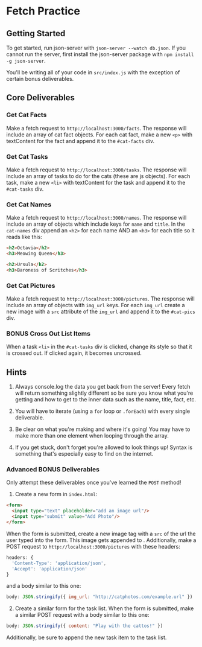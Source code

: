 # Fetch Practice

## Getting Started

To get started, run json-server with `json-server --watch db.json`. If you cannot run the server, first install the json-server package with `npm install -g json-server`.

You'll be writing all of your code in `src/index.js` with the exception of certain bonus deliverables.

## Core Deliverables

### Get Cat Facts

Make a fetch request to `http://localhost:3000/facts`. The response will include an array of cat fact objects. For each cat fact, make a new `<p>` with textContent for the fact and append it to the `#cat-facts` div.

### Get Cat Tasks

Make a fetch request to `http://localhost:3000/tasks`. The response will include an array of tasks to do for the cats (these are js objects). For each task, make a new `<li>` with textContent for the task and append it to the `#cat-tasks` div.

### Get Cat Names

Make a fetch request to `http://localhost:3000/names`. The response will include an array of objects which include keys for `name` and `title`. In the `cat-names` div append an `<h2>` for each name AND an `<h3>` for each title so it reads like this:

```html
<h2>Octavia</h2>
<h3>Meowing Queen</h3>

<h2>Ursula</h2>
<h3>Baroness of Scritches</h3>
```

### Get Cat Pictures

Make a fetch request to `http://localhost:3000/pictures`. The response will include an array of objects with `img_url` keys. For each `img_url` create a new image with a `src` attribute of the `img_url` and append it to the `#cat-pics` div.

### BONUS Cross Out List Items

When a task `<li>` in the `#cat-tasks` div is clicked, change its style so that it is crossed out. If clicked again, it becomes uncrossed.

## Hints

1. Always console.log the data you get back from the server! Every fetch will return something slightly different so be sure you know what you're getting and how to get to the inner data such as the name, title, fact, etc.

2. You will have to iterate (using a `for` loop or `.forEach`) with every single deliverable.

3. Be clear on what you're making and where it's going! You may have to make more than one element when looping through the array.

4. If you get stuck, don't forget you're allowed to look things up! Syntax is something that's especially easy to find on the internet.

### Advanced BONUS Deliverables

Only attempt these deliverables once you've learned the `POST` method!

1. Create a new form in `index.html`:

```html
<form>
  <input type="text" placeholder="add an image url"/>
  <input type="submit" value="Add Photo"/>
</form>
```

When the form is submitted, create a new image tag with a `src` of the url the user typed into the form. This image gets appended to . Additionally, make a POST request to `http://localhost:3000/pictures` with these headers:

```js
headers: {
  'Content-Type': 'application/json',
  'Accept': 'application/json'
}
```

and a body similar to this one:

```js
body: JSON.stringify({ img_url: "http://catphotos.com/example.url" })
```

2. Create a similar form for the task list. When the form is submitted, make a similar POST request with a body similar to this one:

```js
body: JSON.stringify({ content: "Play with the cattos!" })
```

Additionally, be sure to append the new task item to the task list.
